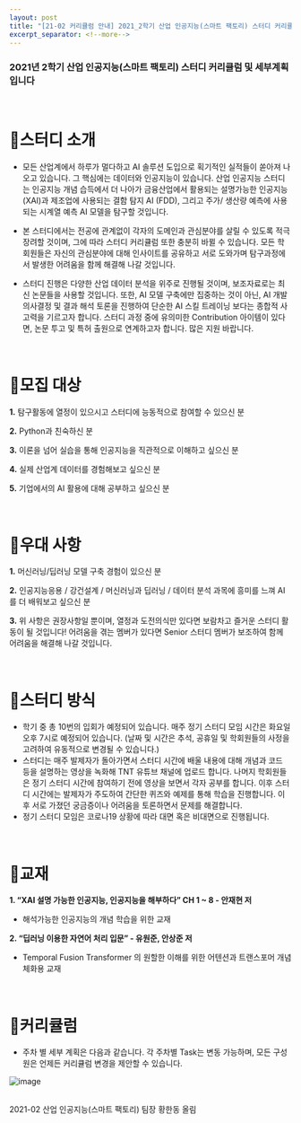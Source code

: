 ```yaml
---
layout: post
title: "[21-02 커리큘럼 안내] 2021_2학기 산업 인공지능(스마트 팩토리) 스터디 커리큘럼 및 세부계획"
excerpt_separator: <!--more-->
---
```


### **2021년 2학기 산업 인공지능(스마트 팩토리) 스터디 커리큘럼 및 세부계획입니다**
<!--more-->

<br>

# 🔔스터디 소개 

- 모든 산업계에서 하루가 멀다하고 AI 솔루션 도입으로 획기적인 실적들이 쏟아져 나오고 있습니다. 그 핵심에는 데이터와 인공지능이 있습니다. 산업 인공지능 스터디는 인공지능 개념 습득에서 더 나아가 금융산업에서 활용되는 설명가능한 인공지능 (XAI)과 제조업에 사용되는 결함 탐지 AI (FDD), 그리고 주가/ 생산량 예측에 사용되는 시계열 예측 AI 모델을 탐구할 것입니다.

- 본 스터디에서는 전공에 관계없이 각자의 도메인과 관심분야를 살릴 수 있도록 적극 장려할 것이며, 그에 따라 스터디 커리큘럼 또한 충분히 바뀔 수 있습니다. 모든 학회원들은 자신의 관심분야에 대해 인사이트를 공유하고 서로 도와가며 탐구과정에서 발생한 어려움을 함께 해결해 나갈 것입니다.

- 스터디 진행은 다양한 산업 데이터 분석을 위주로 진행될 것이며, 보조자료로는 최신 논문들을 사용할 것입니다. 또한, AI 모델 구축에만 집중하는 것이 아닌, AI 개발 의사결정 및 결과 해석 토론을 진행하여 단순한 AI 스킬 트레이닝 보다는 종합적 사고력을 기르고자 합니다. 스터디 과정 중에 유의미한 Contribution 아이템이 있다면, 논문 투고 및 특허 출원으로 연계하고자 합니다. 많은 지원 바랍니다.

 
<br>

# 🔔모집 대상

**1.** 탐구활동에 열정이 있으시고 스터디에 능동적으로 참여할 수 있으신 분

**2.** Python과 친숙하신 분

**3.** 이론을 넘어 실습을 통해 인공지능을 직관적으로 이해하고 싶으신 분

**4.** 실제 산업계 데이터를 경험해보고 싶으신 분

**5.** 기업에서의 AI 활용에 대해 공부하고 싶으신 분 

<br>

# 🔔우대 사항

**1.** 머신러닝/딥러닝 모델 구축 경험이 있으신 분

**2.** 인공지능응용 / 강건설계 / 머신러닝과 딥러닝 / 데이터 분석 과목에 흥미를 느껴 AI를 더 배워보고 싶으신 분

**3.** 위 사항은 권장사항일 뿐이며, 열정과 도전의식만 있다면 보람차고 즐거운 스터디 활동이 될 것입니다! 어려움을 겪는 멤버가 있다면 Senior 스터디 멤버가 보조하여 함께 어려움을 해결해 나갈 것입니다.

<br>

# 🔔스터디 방식

- 학기 중 총 10번의 입회가 예정되어 있습니다. 매주 정기 스터디 모임 시간은 화요일 오후 7시로 예정되어 있습니다. (날짜 및 시간은 추석, 공휴일 및 학회원들의 사정을 고려하여 유동적으로 변경될 수 있습니다.) 
- 스터디는 매주 발제자가 돌아가면서 스터디 시간에 배울 내용에 대해 개념과 코드 등을 설명하는 영상을 녹화해 TNT 유튜브 채널에 업로드 합니다. 나머지 학회원들은 정기 스터디 시간에 참여하기 전에 영상을 보면서 각자 공부를 합니다. 이후 스터디 시간에는 발제자가 주도하여 간단한 퀴즈와 예제를 통해 학습을 진행합니다. 이후 서로 가졌던 궁금증이나 어려움을 토론하면서 문제를 해결합니다.
- 정기 스터디 모임은 코로나19 상황에 따라 대면 혹은 비대면으로 진행됩니다.

<br>

# 🔔교재

**1. “XAI 설명 가능한 인공지능, 인공지능을 해부하다” CH 1 ~ 8 - 안재현 저**
- 해석가능한 인공지능의 개념 학습을 위한 교재 

**2. “딥러닝 이용한 자연어 처리 입문” - 유원준, 안상준 저**
- Temporal Fusion Transformer 의 원할한 이해를 위한 어텐션과 트랜스포머 개념 체화용 교재

<br>

# 🔔커리큘럼
- 주차 별 세부 계획은 다음과 같습니다. 각 주차별 Task는 변동 가능하며, 모든 구성원은 언제든 커리큘럼 변경을 제안할 수 있습니다. 

![image](https://user-images.githubusercontent.com/74092405/129452380-78ea89d4-35ba-462c-9052-d164e94132c8.png)

<br>

<footer>
    2021-02 산업 인공지능(스마트 팩토리) 팀장 황한동 올림
</footer>

<br>